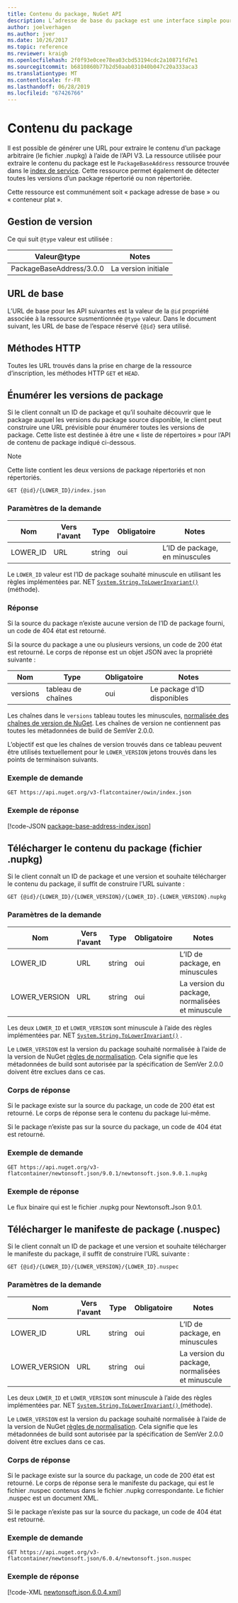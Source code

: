 ```yaml
---
title: Contenu du package, NuGet API
description: L’adresse de base du package est une interface simple pour récupérer le package lui-même.
author: joelverhagen
ms.author: jver
ms.date: 10/26/2017
ms.topic: reference
ms.reviewer: kraigb
ms.openlocfilehash: 2f0f93e0cee78ea03cbd53194cdc2a10871fd7e1
ms.sourcegitcommit: b6810860b77b2d50aab031040b047c20a333aca3
ms.translationtype: MT
ms.contentlocale: fr-FR
ms.lasthandoff: 06/28/2019
ms.locfileid: "67426766"
---
```

# <a name="package-content"></a>Contenu du package

Il est possible de générer une URL pour extraire le contenu d’un package arbitraire (le fichier .nupkg) à l’aide de l’API V3. La ressource utilisée pour extraire le contenu du package est le `PackageBaseAddress` ressource trouvée dans le [index de service](service-index.md). Cette ressource permet également de détecter toutes les versions d’un package répertorié ou non répertoriée.

Cette ressource est communément soit « package adresse de base » ou « conteneur plat ».

## <a name="versioning"></a>Gestion de version

Ce qui suit `@type` valeur est utilisée :

Valeur@type              | Notes
------------------------ | -----
PackageBaseAddress/3.0.0 | La version initiale

## <a name="base-url"></a>URL de base

L’URL de base pour les API suivantes est la valeur de la `@id` propriété associée à la ressource susmentionnée `@type` valeur. Dans le document suivant, les URL de base de l’espace réservé `{@id}` sera utilisé.

## <a name="http-methods"></a>Méthodes HTTP

Toutes les URL trouvés dans la prise en charge de la ressource d’inscription, les méthodes HTTP `GET` et `HEAD`.

## <a name="enumerate-package-versions"></a>Énumérer les versions de package

Si le client connaît un ID de package et qu’il souhaite découvrir que le package auquel les versions du package source disponible, le client peut construire une URL prévisible pour énumérer toutes les versions de package. Cette liste est destinée à être une « liste de répertoires » pour l’API de contenu de package indiqué ci-dessous.

> [!Note]
> Cette liste contient les deux versions de package répertoriés et non répertoriés.

    GET {@id}/{LOWER_ID}/index.json

### <a name="request-parameters"></a>Paramètres de la demande

Nom     | Vers l'avant     | Type    | Obligatoire | Notes
-------- | ------ | ------- | -------- | -----
LOWER_ID | URL    | string  | oui      | L’ID de package, en minuscules

Le `LOWER_ID` valeur est l’ID de package souhaité minuscule en utilisant les règles implémentées par. NET [ `System.String.ToLowerInvariant()` ](/dotnet/api/system.string.tolowerinvariant?view=netstandard-2.0#System_String_ToLowerInvariant) (méthode).

### <a name="response"></a>Réponse

Si la source du package n’existe aucune version de l’ID de package fourni, un code de 404 état est retourné.

Si la source du package a une ou plusieurs versions, un code de 200 état est retourné. Le corps de réponse est un objet JSON avec la propriété suivante :

Nom     | Type             | Obligatoire | Notes
-------- | ---------------- | -------- | -----
versions | tableau de chaînes | oui      | Le package d’ID disponibles

Les chaînes dans le `versions` tableau toutes les minuscules, [normalisée des chaînes de version de NuGet](../reference/package-versioning.md#normalized-version-numbers). Les chaînes de version ne contiennent pas toutes les métadonnées de build de SemVer 2.0.0.

L’objectif est que les chaînes de version trouvés dans ce tableau peuvent être utilisés textuellement pour le `LOWER_VERSION` jetons trouvés dans les points de terminaison suivants.

### <a name="sample-request"></a>Exemple de demande

    GET https://api.nuget.org/v3-flatcontainer/owin/index.json

### <a name="sample-response"></a>Exemple de réponse

[!code-JSON [package-base-address-index.json](./_data/package-base-address-index.json)]

## <a name="download-package-content-nupkg"></a>Télécharger le contenu du package (fichier .nupkg)

Si le client connaît un ID de package et une version et souhaite télécharger le contenu du package, il suffit de construire l’URL suivante :

    GET {@id}/{LOWER_ID}/{LOWER_VERSION}/{LOWER_ID}.{LOWER_VERSION}.nupkg

### <a name="request-parameters"></a>Paramètres de la demande

Nom          | Vers l'avant     | Type   | Obligatoire | Notes
------------- | ------ | ------ | -------- | -----
LOWER_ID      | URL    | string | oui      | L’ID de package, en minuscules
LOWER_VERSION | URL    | string | oui      | La version du package, normalisées et minuscule

Les deux `LOWER_ID` et `LOWER_VERSION` sont minuscule à l’aide des règles implémentées par. NET [`System.String.ToLowerInvariant()`](/dotnet/api/system.string.tolowerinvariant?view=netstandard-2.0#System_String_ToLowerInvariant)
.

Le `LOWER_VERSION` est la version du package souhaité normalisée à l’aide de la version de NuGet [règles de normalisation](../reference/package-versioning.md#normalized-version-numbers). Cela signifie que les métadonnées de build sont autorisée par la spécification de SemVer 2.0.0 doivent être exclues dans ce cas.

### <a name="response-body"></a>Corps de réponse

Si le package existe sur la source du package, un code de 200 état est retourné. Le corps de réponse sera le contenu du package lui-même.

Si le package n’existe pas sur la source du package, un code de 404 état est retourné.

### <a name="sample-request"></a>Exemple de demande

    GET https://api.nuget.org/v3-flatcontainer/newtonsoft.json/9.0.1/newtonsoft.json.9.0.1.nupkg

### <a name="sample-response"></a>Exemple de réponse

Le flux binaire qui est le fichier .nupkg pour Newtonsoft.Json 9.0.1.

## <a name="download-package-manifest-nuspec"></a>Télécharger le manifeste de package (.nuspec)

Si le client connaît un ID de package et une version et souhaite télécharger le manifeste du package, il suffit de construire l’URL suivante :

    GET {@id}/{LOWER_ID}/{LOWER_VERSION}/{LOWER_ID}.nuspec

### <a name="request-parameters"></a>Paramètres de la demande

Nom          | Vers l'avant     | Type   | Obligatoire | Notes
------------- | ------ | ------ | -------- | -----
LOWER_ID      | URL    | string | oui      | L’ID de package, en minuscules
LOWER_VERSION | URL    | string | oui      | La version du package, normalisées et minuscule

Les deux `LOWER_ID` et `LOWER_VERSION` sont minuscule à l’aide des règles implémentées par. NET [ `System.String.ToLowerInvariant()` ](/dotnet/api/system.string.tolowerinvariant?view=netstandard-2.0#System_String_ToLowerInvariant) (méthode).

Le `LOWER_VERSION` est la version du package souhaité normalisée à l’aide de la version de NuGet [règles de normalisation](../reference/package-versioning.md#normalized-version-numbers). Cela signifie que les métadonnées de build sont autorisée par la spécification de SemVer 2.0.0 doivent être exclues dans ce cas.

### <a name="response-body"></a>Corps de réponse

Si le package existe sur la source du package, un code de 200 état est retourné. Le corps de réponse sera le manifeste du package, qui est le fichier .nuspec contenus dans le fichier .nupkg correspondante. Le fichier .nuspec est un document XML.

Si le package n’existe pas sur la source du package, un code de 404 état est retourné.

### <a name="sample-request"></a>Exemple de demande

    GET https://api.nuget.org/v3-flatcontainer/newtonsoft.json/6.0.4/newtonsoft.json.nuspec

### <a name="sample-response"></a>Exemple de réponse

[!code-XML [newtonsoft.json.6.0.4.xml](./_data/newtonsoft.json.6.0.4.xml)]
